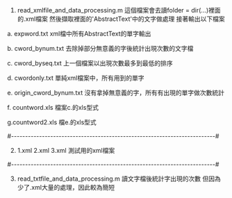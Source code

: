 ﻿1. read_xmlfile_and_data_processing.m
這個檔案會去讀folder = dir(...)裡面的.xml檔案
然後擷取裡面的'AbstractText'中的文字做處理
接著輸出以下檔案

a. expword.txt
xml檔中所有AbstractText的單字輸出

b. cword_bynum.txt
去除掉部分無意義的字後統計出現次數的文字檔

c. cword_byseq.txt
上一個檔案以出現次數最多到最低的排序

d. cwordonly.txt
單純xml檔案中，所有用到的單字

e. origin_cword_bynum.txt
沒有拿掉無意義的字，所有有出現的單字做次數統計

f. countword.xls
檔案c.的xls型式

g.countword2.xls
檔e.的xls型式

#-------------------------------------------------------------------------#

2. 1.xml 2.xml 3.xml
測試用的xml檔案

#-------------------------------------------------------------------------#

3. read_txtfile_and_data_processing.m
讀文字檔後統計字出現的次數
但因為少了.xml大量的處理，因此較為簡短